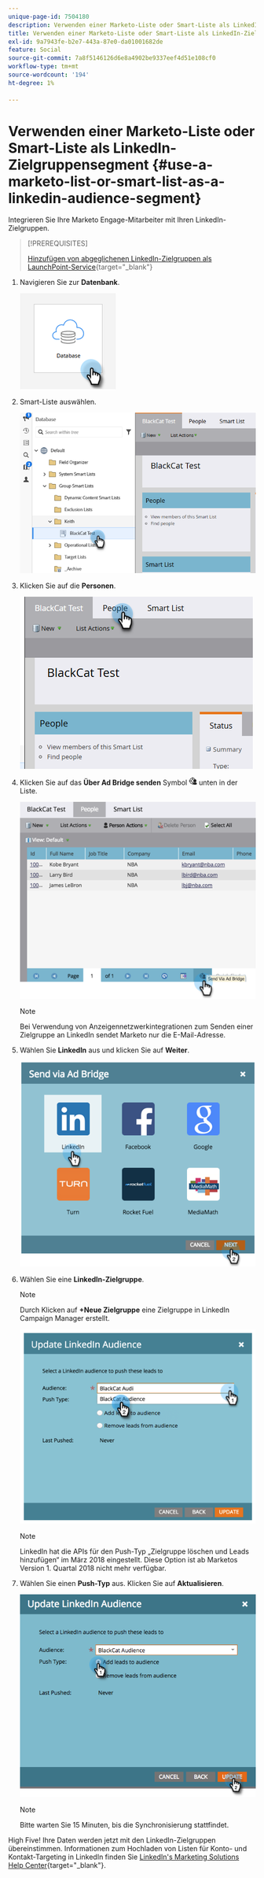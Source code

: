 ```yaml
---
unique-page-id: 7504180
description: Verwenden einer Marketo-Liste oder Smart-Liste als LinkedIn-Zielgruppensegment - Marketo-Dokumente - Produktdokumentation
title: Verwenden einer Marketo-Liste oder Smart-Liste als LinkedIn-Zielgruppensegment
exl-id: 9a7943fe-b2e7-443a-87e0-da01001682de
feature: Social
source-git-commit: 7a8f5146126d6e8a4902be9337eef4d51e108cf0
workflow-type: tm+mt
source-wordcount: '194'
ht-degree: 1%

---
```


# Verwenden einer Marketo-Liste oder Smart-Liste als LinkedIn-Zielgruppensegment {#use-a-marketo-list-or-smart-list-as-a-linkedin-audience-segment}

Integrieren Sie Ihre Marketo Engage-Mitarbeiter mit Ihren LinkedIn-Zielgruppen.

>[!PREREQUISITES]
>
>[Hinzufügen von abgeglichenen LinkedIn-Zielgruppen als LaunchPoint-Service](/help/marketo/product-docs/demand-generation/ad-network-integrations/add-linkedin-matched-audiences-as-a-launchpoint-service.md){target="_blank"}

1. Navigieren Sie zur **Datenbank**.

   ![](assets/list-as-a-linkedin-audience-segment-1.png)

1. Smart-Liste auswählen.

   ![](assets/list-as-a-linkedin-audience-segment-2.png)

1. Klicken Sie auf die **Personen**.

   ![](assets/list-as-a-linkedin-audience-segment-3.png)

1. Klicken Sie auf das **Über Ad Bridge senden** Symbol ![—](assets/image2015-4-20-18-3a18-3a41.png) unten in der Liste.

   ![](assets/list-as-a-linkedin-audience-segment-4.png)

   >[!NOTE]
   >
   >Bei Verwendung von Anzeigennetzwerkintegrationen zum Senden einer Zielgruppe an LinkedIn sendet Marketo nur die E-Mail-Adresse.

1. Wählen Sie **LinkedIn** aus und klicken Sie auf **Weiter**.

   ![](assets/list-as-a-linkedin-audience-segment-5.png)

1. Wählen Sie eine **LinkedIn-Zielgruppe**.

   >[!NOTE]
   >
   >Durch Klicken auf **+Neue Zielgruppe** eine Zielgruppe in LinkedIn Campaign Manager erstellt.

   ![](assets/list-as-a-linkedin-audience-segment-6.png)

   >[!NOTE]
   >
   >LinkedIn hat die APIs für den Push-Typ „Zielgruppe löschen und Leads hinzufügen“ im März 2018 eingestellt. Diese Option ist ab Marketos Version 1. Quartal 2018 nicht mehr verfügbar.

1. Wählen Sie einen **Push-Typ** aus. Klicken Sie auf **Aktualisieren**.

   ![](assets/list-as-a-linkedin-audience-segment-7.png)

   >[!NOTE]
   >
   >Bitte warten Sie 15 Minuten, bis die Synchronisierung stattfindet.

High Five! Ihre Daten werden jetzt mit den LinkedIn-Zielgruppen übereinstimmen. Informationen zum Hochladen von Listen für Konto- und Kontakt-Targeting in LinkedIn finden Sie [LinkedIn&#39;s Marketing Solutions Help Center](https://www.linkedin.com/help/lms/answer/73938?query=ad%20segment){target="_blank"}.
